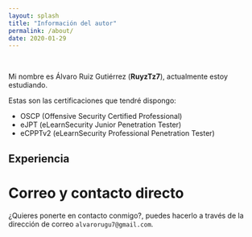 ```yaml
---
layout: splash
title: "Información del autor"
permalink: /about/
date: 2020-01-29
---
```


<br>


Mi nombre es Álvaro Ruiz Gutiérrez (**RuyzTz7**), actualmente estoy estudiando.

Estas son las certificaciones que tendré dispongo:

- OSCP (Offensive Security Certified Professional)
- eJPT (eLearnSecurity Junior Penetration Tester)
- eCPPTv2 (eLearnSecurity Professional Penetration Tester)




## Experiencia







# Correo y contacto directo

¿Quieres ponerte en contacto conmigo?, puedes hacerlo a través de la dirección de correo `alvarorugu7@gmail.com`. 